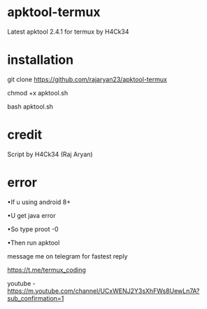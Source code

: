 # apktool-termux
Latest apktool 2.4.1 for termux by H4Ck34

# installation
  git clone https://github.com/rajaryan23/apktool-termux
 
  chmod +x apktool.sh
 
  bash apktool.sh

# credit
 Script by H4Ck34 (Raj Aryan)
# error
•If u using android 8+

•U get java error

•So type proot -0

•Then run apktool

message me on telegram for fastest reply


https://t.me/termux_coding

youtube - 
https://m.youtube.com/channel/UCxWENJ2Y3sXhFWs8UewLn7A?sub_confirmation=1
